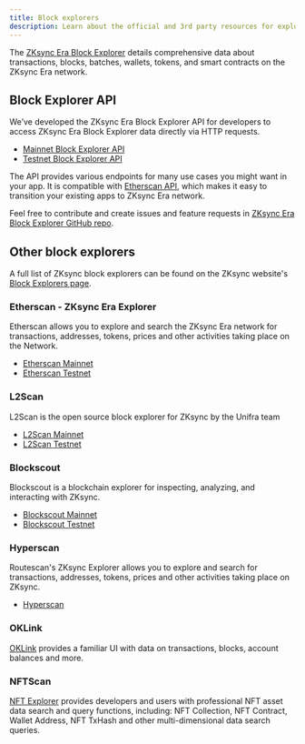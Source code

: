 ```yaml
---
title: Block explorers
description: Learn about the official and 3rd party resources for exploring the ZKsync Era network.
---
```


The [ZKsync Era Block Explorer](%%zk_mainnet_block_explorer_url%%)
details comprehensive data about transactions, blocks, batches, wallets, tokens, and smart contracts on the ZKsync Era network.

## Block Explorer API

We’ve developed the ZKsync Era Block Explorer API for developers to access ZKsync Era Block Explorer data directly via HTTP requests.

- [Mainnet Block Explorer API](https://block-explorer-api.mainnet.zksync.io/docs)
- [Testnet Block Explorer API](https://block-explorer-api.sepolia.zksync.dev/docs)

The API provides various endpoints for many use cases you might want in your app.
It is compatible with [Etherscan API](https://docs.etherscan.io/),
which makes it easy to transition your existing apps to ZKsync Era network.

Feel free to contribute and create issues and feature requests in [ZKsync Era Block Explorer GitHub repo](%%zk_git_repo_block-explorer%%).

## Other block explorers

A full list of ZKsync block explorers can be found on the ZKsync website's [Block Explorers page](https://zksync.io/explore#explorers).

### Etherscan - ZKsync Era Explorer

Etherscan allows you to explore and search the ZKsync Era network
for transactions, addresses, tokens, prices and other activities taking place on the Network.

- [Etherscan Mainnet](https://era.zksync.network/)
- [Etherscan Testnet](https://sepolia-era.zksync.network/)

### L2Scan

L2Scan is the open source block explorer for ZKsync by the Unifra team

- [L2Scan Mainnet](https://zksync-era.l2scan.co/)
- [L2Scan Testnet](https://zksync-era-sepolia.l2scan.co/)

### Blockscout

Blockscout is a blockchain explorer for inspecting, analyzing, and interacting with ZKsync.

- [Blockscout Mainnet](https://zksync.blockscout.com/)
- [Blockscout Testnet](https://zksync-sepolia.blockscout.com/)

### Hyperscan

Routescan's ZKsync Explorer allows you to explore and search for transactions, addresses, tokens, prices and other activities taking place on ZKsync.

- [Hyperscan](https://hyperscan.xyz/)

### OKLink

[OKLink](https://www.oklink.com/zksync) provides a familiar UI with data on transactions, blocks, account balances and more.

### NFTScan

[NFT Explorer](https://zksync.nftscan.com/) provides developers and users
with professional NFT asset data search and query functions, including: NFT Collection, NFT Contract, Wallet Address,
NFT TxHash and other multi-dimensional data search queries.
